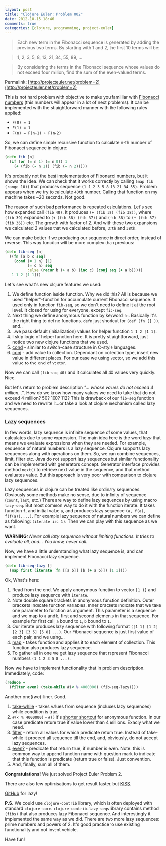 ```yaml
---
layout: post
title: "Clojure Euler: Problem 002"
date: 2012-10-15 18:46
comments: true
categories: [clojure, programming, project-euler]
---
```


> Each new term in the Fibonacci sequence is generated by adding the previous two terms. By starting with 1 and 2, the first 10 terms will be:

> 1, 2, 3, 5, 8, 13, 21, 34, 55, 89, ...

> By considering the terms in the Fibonacci sequence whose values do not exceed four million, find the sum of the even-valued terms.

Permalink: [http://projecteuler.net/problem=2](http://projecteuler.net/problem=2)

<!-- more -->

This is not hard problem with objective to make you familliar with [Fibonacci numbers](http://en.wikipedia.org/wiki/Fibonacci_number)
(this numbers will appear in a lot of next problems). It can be implemented with the straightforward manner with the following rules applied:

* `F(0) = 1`
* `F(1) = 1`
* `F(n) = F(n-1) + F(n-2)`

So, we can define simple recursive function to calculate n-th number of Fibonacci sequence in clojure:

``` clojure
(defn fib [n]
  (if (or (= n 1) (= n 0)) 1
    (+ (fib (- n 1)) (fib (- n 2)))))
```

It's probably not the best implementation of Fibonacci numbers, but it shows the idea.
We can check that it works correctly by calling `(map fib (range 10))` that produces sequence `(1 1 2 3 5 8 13 21 34 55)`.
Problem appears when we try to calculate `40th` number. Calling that function on my machine takes ~20 seconds. Not good.

The reason of such bad performance is repeated calculations. Let's see how expanded call `(fib 40)`.
It produces `(+ (fib 39) (fib 38))`, where `(fib 39)` expanded to `(+ (fib 38) (fib 37))` and `(fib 38)` to `(+ (fib 37) (fib 36))` etc.
The growth with factor of 2. And with these two expansions we calculated 2 values that we calculated before, `37th` and `38th`.

We can make better if we producing our sequence in direct order, instead of reverse. This way function will be more complex than previous:

``` clojure
(defn fib-seq [n]
  ((fn [a b c seq]
    (cond (= 1 n) [1]
          (= c n) seq
          :else (recur b (+ a b) (inc c) (conj seq (+ a b)))))
   1 1 2 [1 1]))
```

Let's see what's new clojure features we used:

1. We define function inside function. Why we did this? All is because we used "helper"-function for accumulate current Fibonacci sequence.
It used only in function `fib-seq`, so we don't need to define it at the root level. It closed for using for everyone, except `fib-seq`.
2. Next thing we define anonymous function by keyword `fn`. Basically it's the right thing to define functions. `defn` just shortcut for `(def (fn [] ))`, and..
3. ..we pass default (initialization) values for helper function `1 1 2 [1 1]`.
4. I skip logic of helper function here. It is pretty straightforward, just notice two new clojure functions that we used.
5. [cond](http://clojuredocs.org/clojure_core/clojure.core/cond) - similar to switch-case structure in C-style languages.
6. [conj](http://clojuredocs.org/clojure_core/clojure.core/conj) - add value to collection. Dependant on collection type,
insert new value in different places. For our case we using vector, so we add this value to the end of vector.

Now we can call `(fib-seq 40)` and it calculates all 40 values very quickly. Nice.

But let's return to problem description *"... whose values do not exceed 4 million..."*.
How do we know how many values we need to take that do not exceed 4 million? 50? 100? 112?
This is drawback of our `fib-seq` function and we need to rewrite it...or take a look at clojure mechanism called lazy sequences.

### Lazy sequences

In few words, lazy sequence is infinite sequence of some values, that calculates due to some expression.
The main idea here is the word *lazy* that means we evaluate expressions when they are needed.
For example, sequence of natural numbers is a lazy sequence. Clojure supports lazy sequences along with operations on them.
So, we can combine sequences, limit, filter etc. Java do not support lazy sequences but similar functionality can be implemented with generators concept.
Generator interface provides method `next()` to retrieve next value in the sequence, and that method evaluates value.
But this approach is very poor with comparison to clojure lazy sequences.

Lazy sequences in clojure can be treated like ordinary sequences. Obviously some methods make no sense, due to infinity of sequence (`count`, `last`, etc.)
There are way to define lazy sequences by using macro `lazy-seq`. But most common way to do it with the function iterate.
It takes function `f`, and initial value `a`, and produces lazy sequence `(a, f(a), f(f(a)),...)`.
For example lazy sequence of natural numbers we can define as following: `(iterate inc 1)`. Then we can play with this sequence as we want.

**WARNING:** *Never call lazy sequence without limiting functions. It tries to evaluate all, and... You know, never call.*

Now, we have a little understanding what lazy sequence is, and can implement Fibonacci lazy sequence.

``` clojure
(defn fib-seq-lazy []
  (map first (iterate (fn [[a b]] [b (+ a b)]) [1 1])))
```

Ok, What's here:

1. Read from the end. We apply anonymous function to vector `[1 1]` and produce lazy sequence with `iterate`.
2. Note double square brackets in anonymous function definition. Outer brackets indicate function variables.
Inner brackets indicate that we take one parameter to function as argument.
This parameter is a sequence and we map to `a` and `b`, first and second elements in that sequence.
For example for first call, `a` bound to `1`, `b` bound to `1`.
3. Our iterate produces lazy sequence with following format `([1 1] [1 2] [2 3] [3 5] [5 8] ...)`.
Our Fibonacci sequence is just first value of each pair, and we using...
4. [map](http://clojuredocs.org/clojure_core/clojure.core/map) - takes function and applies it to each element of collection.
This function also produces lazy sequence.
5. To gather all in one we get lazy sequence that represent Fibonacci numbers `(1 1 2 3 5 8 ...)`.

Now we have to implement functionality that in problem description. Immediately, code:

``` clojure
(reduce +
  (filter even? (take-while #(< % 4000000) (fib-seq-lazy))))
```

Another one(*two*)-liner. Good.

1. [take-while](http://clojuredocs.org/clojure_core/clojure.core/take-while) - takes values from sequence (includes lazy sequences) while condition is true.
2. `#(< % 4000000)` - `#()` it's [shorter shortcut](http://en.wikipedia.org/wiki/Tautology_%28rhetoric%29) for anonymous function.
In our case predicate return true if value lower than 4 millions. Exacly what we need.
3. [filter](http://clojuredocs.org/clojure_core/clojure.core/filter) - return all values for which predicate return true.
Instead of take-while it proceed all sequence till the end, and, obviously, do not accept lazy sequences.
4. [even?](http://clojuredocs.org/clojure_core/clojure.core/even_q) - predicate that return true, if number is even.
Note: this is common way to append function name with question mark to indicate that this function is predicate (return true or false). Just convention.
5. And, finally, sum all of them.

**Congratulations!** We just solved Project Euler Problem 2.

There are also few optimisations to get result faster, but [KISS](http://en.wikipedia.org/wiki/KISS_principle).

[GitHub](https://github.com/mishadoff/project-euler/blob/master/src/project_euler/problem002.clj) for lazy!

**P.S.** We could use `clojure-contrib` library, which is often deployed with standard `clojure-core`.
`clojure-contrib.lazy-seqs` library contains method `(fibs)` that also produces lazy Fibonacci sequence.
And interestingly it implemented the same way as we did.
There are two more lazy sequences: prime numbers and powers of 2.
It's good practice to use existing functionality and not invent vehicle.

Have fun!
